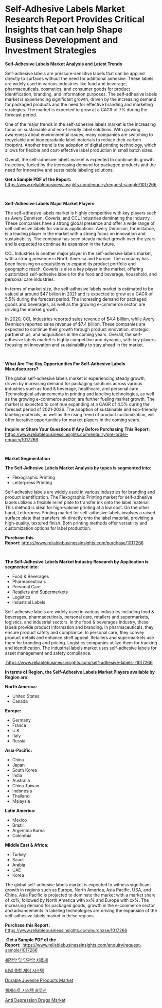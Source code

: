 <p><h1>Self-Adhesive Labels Market Research Report Provides Critical Insights that can help Shape Business Development and Investment Strategies</h1></p><p><strong>Self-Adhesive Labels Market Analysis and Latest Trends</strong></p>
<p><p>Self-adhesive labels are pressure-sensitive labels that can be applied directly to surfaces without the need for additional adhesive. These labels are widely used in various industries like food and beverage, pharmaceuticals, cosmetics, and consumer goods for product identification, branding, and information purposes. The self-adhesive labels market is experiencing significant growth, driven by the increasing demand for packaged products and the need for effective branding and marketing strategies. The market is expected to grow at a CAGR of 7% during the forecast period.</p><p>One of the major trends in the self-adhesive labels market is the increasing focus on sustainable and eco-friendly label solutions. With growing awareness about environmental issues, many companies are switching to recyclable and biodegradable label materials to reduce their carbon footprint. Another trend is the adoption of digital printing technology, which allows for flexible and cost-effective label production in small batch sizes.</p><p>Overall, the self-adhesive labels market is expected to continue its growth trajectory, fueled by the increasing demand for packaged products and the need for innovative and sustainable labeling solutions.</p></p>
<p><strong>Get a Sample PDF of the Report:&nbsp;</strong> <a href="https://www.reliablebusinessinsights.com/enquiry/request-sample/1017266">https://www.reliablebusinessinsights.com/enquiry/request-sample/1017266</a></p>
<p>&nbsp;</p>
<p><strong>Self-Adhesive Labels Major Market Players</strong></p>
<p><p>The self-adhesive labels market is highly competitive with key players such as Avery Dennison, Coveris, and CCL Industries dominating the industry. These companies have a strong global presence and offer a wide range of self-adhesive labels for various applications. Avery Dennison, for instance, is a leading player in the market with a strong focus on innovation and sustainability. The company has seen steady market growth over the years and is expected to continue its expansion in the future.</p><p>CCL Industries is another major player in the self-adhesive labels market, with a strong presence in North America and Europe. The company has been focusing on acquisitions to expand its product portfolio and geographic reach. Coveris is also a key player in the market, offering customized self-adhesive labels for the food and beverage, household, and personal care industries.</p><p>In terms of market size, the self-adhesive labels market is estimated to be valued at around $47 billion in 2021 and is expected to grow at a CAGR of 5.5% during the forecast period. The increasing demand for packaged goods and beverages, as well as the growing e-commerce sector, are driving the market growth.</p><p>In 2020, CCL Industries reported sales revenue of $4.4 billion, while Avery Dennison reported sales revenue of $7.4 billion. These companies are expected to continue their growth through product innovation, strategic partnerships, and acquisitions in the coming years. Overall, the self-adhesive labels market is highly competitive and dynamic, with key players focusing on innovation and sustainability to stay ahead in the market.</p></p>
<p>&nbsp;</p>
<p><strong>What Are The Key Opportunities For Self-Adhesive Labels Manufacturers?</strong></p>
<p><p>The global self-adhesive labels market is experiencing steady growth, driven by increasing demand for packaging solutions across various industries such as food & beverage, healthcare, and personal care. Technological advancements in printing and labeling technologies, as well as the growing e-commerce sector, are further fueling market growth. The market is expected to continue expanding at a CAGR of 4.5% during the forecast period of 2021-2026. The adoption of sustainable and eco-friendly labeling materials, as well as the rising trend of product customization, will offer lucrative opportunities for market players in the coming years.</p></p>
<p><strong>Inquire or Share Your Questions If Any Before Purchasing This Report:</strong> <a href="https://www.reliablebusinessinsights.com/enquiry/pre-order-enquiry/1017266">https://www.reliablebusinessinsights.com/enquiry/pre-order-enquiry/1017266</a></p>
<p>&nbsp;</p>
<p><strong>Market Segmentation</strong></p>
<p><strong>The Self-Adhesive Labels Market Analysis by types is segmented into:</strong></p>
<p><ul><li>Flexographic Printing</li><li>Letterpress Printing</li></ul></p>
<p><p>Self-adhesive labels are widely used in various industries for branding and product identification. The Flexographic Printing market for self-adhesive labels utilizes a flexible relief plate to transfer ink onto the label material. This method is ideal for high-volume printing at a low cost. On the other hand, Letterpress Printing market for self-adhesive labels involves a raised surface plate that transfers ink directly onto the label material, providing a high-quality, textured finish. Both printing methods offer versatility and customization options for label production.</p></p>
<p><strong>Purchase this Report:&nbsp;</strong><a href="https://www.reliablebusinessinsights.com/purchase/1017266">https://www.reliablebusinessinsights.com/purchase/1017266</a></p>
<p>&nbsp;</p>
<p><strong>The Self-Adhesive Labels Market Industry Research by Application is segmented into:</strong></p>
<p><ul><li>Food & Beverages</li><li>Pharmaceuticals</li><li>Personal Care</li><li>Retailers and Supermarkets</li><li>Logistics</li><li>Industrial Labels</li></ul></p>
<p><p>Self-adhesive labels are widely used in various industries including food & beverages, pharmaceuticals, personal care, retailers and supermarkets, logistics, and industrial sectors. In the food & beverages industry, these labels provide product information and branding. In pharmaceuticals, they ensure product safety and compliance. In personal care, they convey product details and enhance shelf appeal. Retailers and supermarkets use them for branding and pricing. Logistics companies utilize them for tracking and identification. The industrial labels market uses self-adhesive labels for asset management and safety compliance.</p></p>
<p><a href="https://www.reliablebusinessinsights.com/self-adhesive-labels-r1017266">&nbsp;https://www.reliablebusinessinsights.com/self-adhesive-labels-r1017266</a></p>
<p><strong>In terms of Region, the Self-Adhesive Labels Market Players available by Region are:</strong></p>
<p>
    <p> <strong> North America: </strong>
        <ul>
            <li>United States</li>
            <li>Canada</li>
        </ul>
        </p> 
    <p> <strong> Europe: </strong>
        <ul>
            <li>Germany</li>
            <li>France</li>
            <li>U.K.</li>
            <li>Italy</li>
            <li>Russia</li>
        </ul>
        </p> 
    <p> <strong> Asia-Pacific: </strong>
        <ul>
            <li>China</li>
            <li>Japan</li>
            <li>South Korea</li>
            <li>India</li>
            <li>Australia</li>
            <li>China Taiwan</li>
            <li>Indonesia</li>
            <li>Thailand</li>
            <li>Malaysia</li>
        </ul>
        </p> 
    <p> <strong> Latin America: </strong>
        <ul>
            <li>Mexico</li>
            <li>Brazil</li>
            <li>Argentina Korea</li>
            <li>Colombia</li>
        </ul>
        </p> 
    <p> <strong> Middle East & Africa: </strong>
        <ul>
            <li>Turkey</li>
            <li>Saudi</li>
            <li>Arabia</li>
            <li>UAE</li>
            <li>Korea</li>
        </ul>
    </p>
    </p>
<p><p>The global self-adhesive labels market is expected to witness significant growth in regions such as Europe, North America, Asia Pacific, USA, and China. Asia Pacific is projected to dominate the market with a market share of xx%, followed by North America with xx% and Europe with xx%. The increasing demand for packaged goods, growth in the e-commerce sector, and advancements in labeling technologies are driving the expansion of the self-adhesive labels market in these regions.</p></p>
<p><strong>Purchase this Report: </strong><a href="https://www.reliablebusinessinsights.com/purchase/1017266">https://www.reliablebusinessinsights.com/purchase/1017266</a></p>
<p>&nbsp;<strong>Get a Sample PDF of the Report:&nbsp;&nbsp;</strong><a href="https://www.reliablebusinessinsights.com/enquiry/request-sample/1017266">https://www.reliablebusinessinsights.com/enquiry/request-sample/1017266</a></p>
<p><strong></strong></p>
<p><p><a href="https://medium.com/@staceyhilll80/%EC%B7%8C%EC%9E%A5-%EB%B0%8F-%EC%93%B8%EA%B0%9C%EC%95%94-%EC%95%BD%EB%AC%BC-%EC%8B%9C%EC%9E%A5%EC%9D%80-%EC%8B%9C%EC%9E%A5-%EC%A0%90%EC%9C%A0%EC%9C%A8-%EC%8B%9C%EC%9E%A5-%EB%8F%99%ED%96%A5-%EB%B0%8F-%EC%8B%9C%EC%9E%A5-%EC%84%B1%EC%9E%A5%EC%97%90-%EB%8C%80%ED%95%9C-%EC%A0%95%EB%B3%B4%EB%A5%BC-%EC%A0%9C%EA%B3%B5%ED%95%A9%EB%8B%88%EB%8B%A4-c36e6e6f5c28">췌장암 및 담관암 치료제</a></p><p><a href="https://github.com/ROBERTS65DAVID/Market-Research-Report-List-1/blob/main/696488880400.md">터널 종합 제어 시스템</a></p><p><a href="https://github.com/brenzgnarento/Market-Research-Report-List-2/blob/main/durable-juvenile-products-market.md">Durable Juvenile Products Market</a></p><p><a href="https://github.com/camron674/Market-Research-Report-List-1/blob/main/191322480399.md">웹캐스트 시스템 솔루션</a></p><p><a href="https://www.linkedin.com/pulse/anti-depression-drugs-market-insights-cagr-trends-growth-tfgpf">Anti Depression Drugs Market</a></p></p>